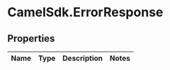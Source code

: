# CamelSdk.ErrorResponse

## Properties
Name | Type | Description | Notes
------------ | ------------- | ------------- | -------------


